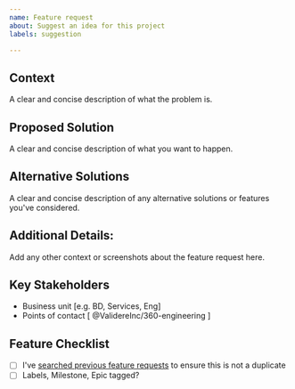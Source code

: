 ```yaml
---
name: Feature request
about: Suggest an idea for this project
labels: suggestion

---
```


## Context
A clear and concise description of what the problem is.

## Proposed Solution
A clear and concise description of what you want to happen.

## Alternative Solutions
A clear and concise description of any alternative solutions or features you've considered.

## Additional Details:
Add any other context or screenshots about the feature request here.

## Key Stakeholders
- Business unit [e.g. BD, Services, Eng]
- Points of contact [ @ValidereInc/360-engineering ]

## Feature Checklist
- [ ] I've [searched previous feature requests](https://github.com/ValidereInc/ValidereLabServices/issues) to ensure this is not a duplicate
- [ ] Labels, Milestone, Epic tagged?